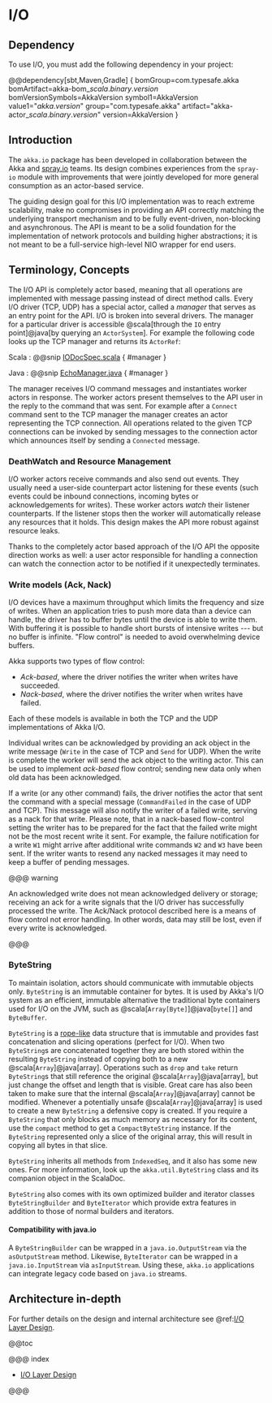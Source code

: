 # I/O

## Dependency

To use I/O, you must add the following dependency in your project:

@@dependency[sbt,Maven,Gradle] {
  bomGroup=com.typesafe.akka bomArtifact=akka-bom_$scala.binary.version$ bomVersionSymbols=AkkaVersion
  symbol1=AkkaVersion
  value1="$akka.version$"
  group="com.typesafe.akka"
  artifact="akka-actor_$scala.binary.version$"
  version=AkkaVersion
}

## Introduction

The `akka.io` package has been developed in collaboration between the Akka
and [spray.io](http://spray.io) teams. Its design combines experiences from the
`spray-io` module with improvements that were jointly developed for
more general consumption as an actor-based service.

The guiding design goal for this I/O implementation was to reach extreme
scalability, make no compromises in providing an API correctly matching the
underlying transport mechanism and to be fully event-driven, non-blocking and
asynchronous.  The API is meant to be a solid foundation for the implementation
of network protocols and building higher abstractions; it is not meant to be a
full-service high-level NIO wrapper for end users.

## Terminology, Concepts

The I/O API is completely actor based, meaning that all operations are implemented with message passing instead of
direct method calls. Every I/O driver (TCP, UDP) has a special actor, called a *manager* that serves
as an entry point for the API. I/O is broken into several drivers. The manager for a particular driver
is accessible @scala[through the `IO` entry point]@java[by querying an `ActorSystem`]. For example the following code
looks up the TCP manager and returns its `ActorRef`:

Scala
:  @@snip [IODocSpec.scala](/akka-docs/src/test/scala/docs/io/IODocSpec.scala) { #manager }

Java
:  @@snip [EchoManager.java](/akka-docs/src/test/java/jdocs/io/japi/EchoManager.java) { #manager }

The manager receives I/O command messages and instantiates worker actors in response. The worker actors present
themselves to the API user in the reply to the command that was sent. For example after a `Connect` command sent to
the TCP manager the manager creates an actor representing the TCP connection. All operations related to the given TCP
connections can be invoked by sending messages to the connection actor which announces itself by sending a `Connected`
message.

### DeathWatch and Resource Management

I/O worker actors receive commands and also send out events. They usually need a user-side counterpart actor listening
for these events (such events could be inbound connections, incoming bytes or acknowledgements for writes). These worker
actors *watch* their listener counterparts. If the listener stops then the worker will automatically release any
resources that it holds. This design makes the API more robust against resource leaks.

Thanks to the completely actor based approach of the I/O API the opposite direction works as well: a user actor
responsible for handling a connection can watch the connection actor to be notified if it unexpectedly terminates.

### Write models (Ack, Nack)

I/O devices have a maximum throughput which limits the frequency and size of writes. When an
application tries to push more data than a device can handle, the driver has to buffer bytes until the device
is able to write them. With buffering it is possible to handle short bursts of intensive writes --- but no buffer is infinite.
"Flow control" is needed to avoid overwhelming device buffers.

Akka supports two types of flow control:

 * *Ack-based*, where the driver notifies the writer when writes have succeeded.
 * *Nack-based*, where the driver notifies the writer when writes have failed.

Each of these models is available in both the TCP and the UDP implementations of Akka I/O.

Individual writes can be acknowledged by providing an ack object in the write message (`Write` in the case of TCP and
`Send` for UDP). When the write is complete the worker will send the ack object to the writing actor. This can be
used to implement *ack-based* flow control; sending new data only when old data has been acknowledged.

If a write (or any other command) fails, the driver notifies the actor that sent the command with a special message
(`CommandFailed` in the case of UDP and TCP). This message will also notify the writer of a failed write, serving as a
nack for that write. Please note, that in a nack-based flow-control setting the writer has to be prepared for the fact
that the failed write might not be the most recent write it sent. For example, the failure notification for a write
`W1` might arrive after additional write commands `W2` and `W3` have been sent. If the writer wants to resend any
nacked messages it may need to keep a buffer of pending messages.

@@@ warning

An acknowledged write does not mean acknowledged delivery or storage; receiving an ack for a write signals that
the I/O driver has successfully processed the write. The Ack/Nack protocol described here is a means of flow control
not error handling. In other words, data may still be lost, even if every write is acknowledged.

@@@

### ByteString

To maintain isolation, actors should communicate with immutable objects only. `ByteString` is an
immutable container for bytes. It is used by Akka's I/O system as an efficient, immutable alternative
the traditional byte containers used for I/O on the JVM, such as @scala[`Array[Byte]`]@java[`byte[]`] and `ByteBuffer`.

`ByteString` is a [rope-like](https://en.wikipedia.org/wiki/Rope_\(computer_science\)) data structure that is immutable
and provides fast concatenation and slicing operations (perfect for I/O). When two `ByteString`s are concatenated
together they are both stored within the resulting `ByteString` instead of copying both to a new @scala[`Array`]@java[array]. Operations
such as `drop` and `take` return `ByteString`s that still reference the original @scala[`Array`]@java[array], but just change the
offset and length that is visible. Great care has also been taken to make sure that the internal @scala[`Array`]@java[array] cannot be
modified. Whenever a potentially unsafe @scala[`Array`]@java[array] is used to create a new `ByteString` a defensive copy is created. If
you require a `ByteString` that only blocks as much memory as necessary for its content, use the `compact` method to
get a `CompactByteString` instance. If the `ByteString` represented only a slice of the original array, this will
result in copying all bytes in that slice.

`ByteString` inherits all methods from `IndexedSeq`, and it also has some new ones. For more information, look up the `akka.util.ByteString` class and its companion object in the ScalaDoc.

`ByteString` also comes with its own optimized builder and iterator classes `ByteStringBuilder` and
`ByteIterator` which provide extra features in addition to those of normal builders and iterators.

#### Compatibility with java.io

A `ByteStringBuilder` can be wrapped in a `java.io.OutputStream` via the `asOutputStream` method. Likewise, `ByteIterator` can be wrapped in a `java.io.InputStream` via `asInputStream`. Using these, `akka.io` applications can integrate legacy code based on `java.io` streams.

## Architecture in-depth

For further details on the design and internal architecture see @ref:[I/O Layer Design](common/io-layer.md).

@@toc

@@@ index

* [I/O Layer Design](common/io-layer.md)

@@@

